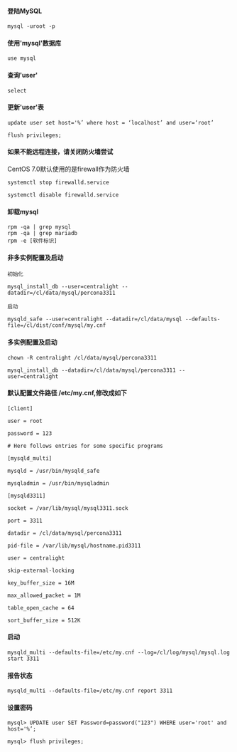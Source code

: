 #### 登陆MySQL
```
mysql -uroot -p
```
#### 使用'mysql'数据库
```
use mysql
```
#### 查询'user'
```
select 
```
#### 更新'user'表
```
update user set host='%’ where host = ‘localhost’ and user=‘root’ 

flush privileges; 
```

#### 如果不能远程连接，请关闭防火墙尝试
CentOS 7.0默认使用的是firewall作为防火墙
```
systemctl stop firewalld.service 
 
systemctl disable firewalld.service
```

#### 卸载mysql
```
rpm -qa | grep mysql
rpm -qa | grep mariadb
rpm -e [软件标识]
```

#### 非多实例配置及启动
```
初始化 
 
mysql_install_db --user=centralight --datadir=/cl/data/mysql/percona3311
 
启动 
 
mysqld_safe --user=centralight --datadir=/cl/data/mysql --defaults-file=/cl/dist/conf/mysql/my.cnf 
```

#### 多实例配置及启动
```
chown -R centralight /cl/data/mysql/percona3311
 
mysql_install_db --datadir=/cl/data/mysql/percona3311 --user=centralight
```

#### 默认配置文件路径 /etc/my.cnf,修改成如下
```
[client] 
 
user = root 
 
password = 123 
 
# Here follows entries for some specific programs 
 
[mysqld_multi] 
 
mysqld = /usr/bin/mysqld_safe
 
mysqladmin = /usr/bin/mysqladmin
 
[mysqld3311] 
 
socket = /var/lib/mysql/mysql3311.sock 
 
port = 3311 
 
datadir = /cl/data/mysql/percona3311
 
pid-file = /var/lib/mysql/hostname.pid3311 
 
user = centralight 
 
skip-external-locking 
 
key_buffer_size = 16M 
 
max_allowed_packet = 1M 
 
table_open_cache = 64 
 
sort_buffer_size = 512K 
```

#### 启动
```
mysqld_multi --defaults-file=/etc/my.cnf --log=/cl/log/mysql/mysql.log start 3311
```

#### 报告状态
```
mysqld_multi --defaults-file=/etc/my.cnf report 3311
```

#### 设置密码
```
mysql> UPDATE user SET Password=password("123") WHERE user='root' and host='%’; 
 
mysql> flush privileges; 
```

